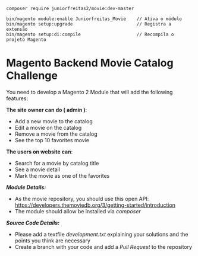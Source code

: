 ``` 
composer require juniorfreitas2/movie:dev-master

bin/magento module:enable Juniorfreitas_Movie    // Ativa o módulo
bin/magento setup:upgrade                        // Registra a extensão
bin/magento setup:di:compile                     // Recompila o projeto Magento
```

Magento Backend Movie Catalog Challenge
=======================================

You need to develop a Magento 2 Module that will add the following features:

__The site owner can do ( admin )__:

* Add a new movie to the catalog
* Edit a movie on the catalog
* Remove a movie from the catalog
* See the top 10 favorites movie

__The users on website can__:

* Search for a movie by catalog title
* See a movie detail
* Mark the movie as one of the favorites


__*Module Details:*__

* As the movie repository, you should use this open API: https://developers.themoviedb.org/3/getting-started/introduction
* The module should allow be installed via *composer*

__*Source Code Details:*__

* Please add a textfile *development.txt* explaining your solutions and the points you think are necessary
* Create a branch with your code and add a *Pull Request* to the repository
